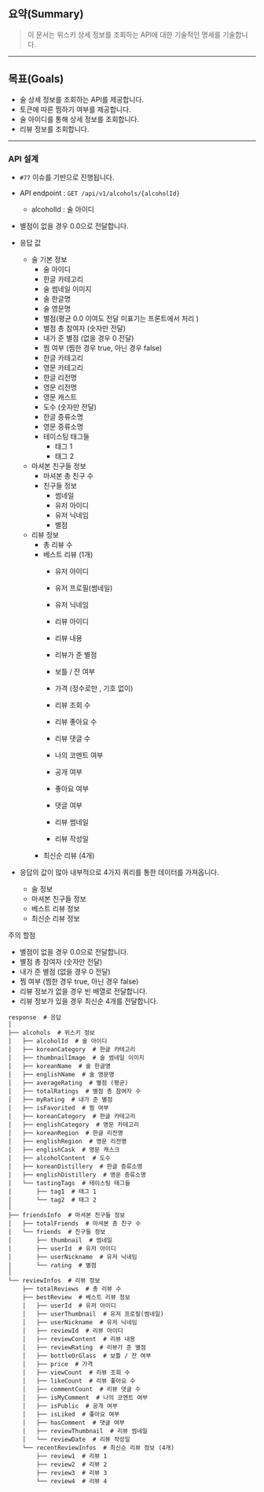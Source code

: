 ## 요약(Summary)

> 이 문서는 위스키 상세 정보를 조회하는 API에 대한 기술적인 명세를 기술합니다.
>

----

## 목표(Goals)

- 술 상세 정보를 조회하는 API를 제공합니다.
- 토큰에 따른 찜하기 여부를 제공합니다.
- 술 아이디를 통해 상세 정보를 조회합니다.
- 리뷰 정보를 조회합니다.

---------

### API 설계

- `#77` 이슈를 기반으로 진행됩니다.
- API endpoint  :  `GET /api/v1/alcohols/{alcoholId}`
    - alcoholId : 술 아이디
- 별점이 없을 경우 0.0으로 전달합니다.

- 응답 값
    - 술 기본 정보
        - 술 아이디
        - 한글 카테고리
        - 술 썸네일 이미지
        - 술 한글명
        - 술 영문명
        - 별점(평균 0.0 이여도 전달 미표기는 프론트에서 처리 )
        - 별점 총 참여자  (숫자만 전달)
        - 내가 준 별점 (없을 경우 0 전달)
        - 찜 여부 (찜한 경우 true, 아닌 경우 false)
        - 한글 카테고리
        - 영문 카테고리
        - 한글 리전명
        - 영문 리전명
        - 영문 캐스트
        - 도수 (숫자만 전달)
        - 한글 증류소명
        - 영문 증류소명
        - 테이스팅 태그들
            - 태그 1
            - 태그 2
    - 마셔본 친구들 정보
        - 마셔본 총 친구 수
        - 친구들 정보
            - 썸네일
            - 유저 아이디
            - 유저 닉네임
            - 별점
    - 리뷰 정보
        - 총 리뷰 수
        - 베스트 리뷰 (1개)
            - 유저 아이디
            - 유저 프로필(썸네일)
            - 유저 닉네임
            - 리뷰 아이디
            - 리뷰 내용
            - 리뷰가 준 별점
            - 보틀 / 잔 여부
            - 가격 (정수로만 , 기호 없이)

            - 리뷰 조회 수
            - 리뷰 좋아요 수
            - 리뷰 댓글 수
            - 나의 코멘트 여부
            - 공개 여부
            - 좋아요 여부
            - 댓글 여부

            - 리뷰 썸네일
            - 리뷰 작성일
        - 최신순 리뷰 (4개)

- 응답의 값이 많아 내부적으로 4가지 쿼리를 통한 데이터를 가져옵니다.
    - 술 정보
    - 마셔본 친구들 정보
    - 베스트 리뷰 정보
    - 최신순 리뷰 정보

주의 할점

- 별점이 없을 경우 0.0으로 전달합니다.
- 별점 총 참여자  (숫자만 전달)
- 내가 준 별점 (없을 경우 0 전달)
- 찜 여부 (찜한 경우 true, 아닌 경우 false)
- 리뷰 정보가 없을 경우 빈 배열로 전달합니다.
- 리뷰 정보가 있을 경우 최신순 4개를 전달합니다.

```
response  # 응답
│
├── alcohols  # 위스키 정보
│   ├── alcoholId  # 술 아이디
│   ├── koreanCategory  # 한글 카테고리
│   ├── thumbnailImage  # 술 썸네일 이미지
│   ├── koreanName  # 술 한글명
│   ├── englishName  # 술 영문명
│   ├── averageRating  # 별점 (평균)
│   ├── totalRatings  # 별점 총 참여자 수
│   ├── myRating  # 내가 준 별점
│   ├── isFavorited  # 찜 여부
│   ├── koreanCategory  # 한글 카테고리
│   ├── englishCategory  # 영문 카테고리
│   ├── koreanRegion  # 한글 리전명
│   ├── englishRegion  # 영문 리전명
│   ├── englishCask  # 영문 캐스크
│   ├── alcoholContent  # 도수
│   ├── koreanDistillery  # 한글 증류소명
│   ├── englishDistillery  # 영문 증류소명
│   └── tastingTags  # 테이스팅 태그들
│       ├── tag1  # 태그 1
│       └── tag2  # 태그 2
│
├── friendsInfo  # 마셔본 친구들 정보
│   ├── totalFriends  # 마셔본 총 친구 수
│   └── friends  # 친구들 정보
│       ├── thumbnail  # 썸네일
│       ├── userId  # 유저 아이디
│       ├── userNickname  # 유저 닉네임
│       └── rating  # 별점
│
└── reviewInfos  # 리뷰 정보
    ├── totalReviews  # 총 리뷰 수
    ├── bestReview  # 베스트 리뷰 정보
    │   ├── userId  # 유저 아이디
    │   ├── userThumbnail  # 유저 프로필(썸네일)
    │   ├── userNickname  # 유저 닉네임
    │   ├── reviewId  # 리뷰 아이디
    │   ├── reviewContent  # 리뷰 내용
    │   ├── reviewRating  # 리뷰가 준 별점
    │   ├── bottleOrGlass  # 보틀 / 잔 여부
    │   ├── price  # 가격
    │   ├── viewCount  # 리뷰 조회 수
    │   ├── likeCount  # 리뷰 좋아요 수
    │   ├── commentCount  # 리뷰 댓글 수
    │   ├── isMyComment  # 나의 코멘트 여부
    │   ├── isPublic  # 공개 여부
    │   ├── isLiked  # 좋아요 여부
    │   ├── hasComment  # 댓글 여부
    │   ├── reviewThumbnail  # 리뷰 썸네일
    │   └── reviewDate  # 리뷰 작성일
    └── recentReviewInfos  # 최신순 리뷰 정보 (4개)
        ├── review1  # 리뷰 1
        ├── review2  # 리뷰 2
        ├── review3  # 리뷰 3
        └── review4  # 리뷰 4
```
